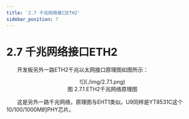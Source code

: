 ```yaml
---
title: '2.7 千兆网络接口ETH2'
sidebar_position: 7
---
```


# 2.7 千兆网络接口ETH2

&emsp;&emsp;开发板另外一路ETH2千兆以太网接口原理图如图所示：

<center>
![](./img/2.7.1.png)<br />
图 2.7.1 ETH2千兆网络原理图
</center>

&emsp;&emsp;这是另外一路千兆网络，原理图与EHT1类似。U9同样是YT8531C这个10/100/1000M的PHY芯片。



